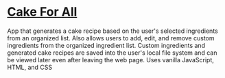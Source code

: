 # [Cake For All](https://julian-gallegos.github.io/cake-for-all/)
App that generates a cake recipe based on the user's selected ingredients from an organized list. Also allows users to add, edit, and remove custom ingredients from the organized ingredient list. Custom ingredients and generated cake recipes are saved into the user's local file system and can be viewed later even after leaving the web page. Uses vanilla JavaScript, HTML, and CSS
